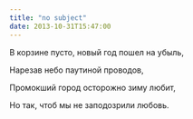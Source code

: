 ```yaml
---
title: "no subject"
date: 2013-10-31T15:47:00
---
```


В корзине пусто, новый год пошел на убыль,

Нарезав небо паутиной проводов,

Промокший город осторожно зиму любит,

Но так, чтоб мы не заподозрили любовь.
